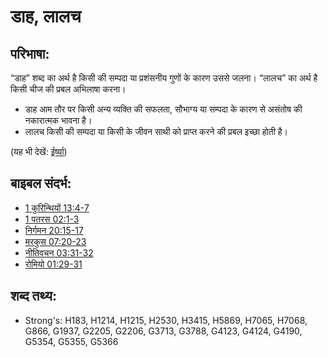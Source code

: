 # डाह, लालच #

## परिभाषा: ##

“डाह” शब्द का अर्थ है किसी की सम्पदा या प्रशंसनीय गुणों के कारण उससे जलना। “लालच” का अर्थ है किसी चीज की प्रबल अभिलाषा करना।

* डाह आम तौर पर किसी अन्य व्यक्ति की सफलता, सौभाग्य या सम्पदा के कारण से असंतोष की नकारात्मक भावना है।
* लालच किसी की सम्पदा या किसी के जीवन साथी को प्राप्त करने की प्रबल इच्छा होती है।

(यह भी देखें: [ईर्ष्या](../kt/jealous.md))

## बाइबल संदर्भ: ##

* [1 कुरिन्थियों 13:4-7](rc://hi/tn/help/1co/13/04)
* [1 पतरस 02:1-3](rc://hi/tn/help/1pe/02/01)
* [निर्गमन 20:15-17](rc://hi/tn/help/exo/20/15)
* [मरकुस 07:20-23](rc://hi/tn/help/mrk/07/20)
* [नीतिवचन 03:31-32](rc://hi/tn/help/pro/03/31)
* [रोमियो 01:29-31](rc://hi/tn/help/rom/01/29)

## शब्द तथ्य: ##

* Strong's: H183, H1214, H1215, H2530, H3415, H5869, H7065, H7068, G866, G1937, G2205, G2206, G3713, G3788, G4123, G4124, G4190, G5354, G5355, G5366
